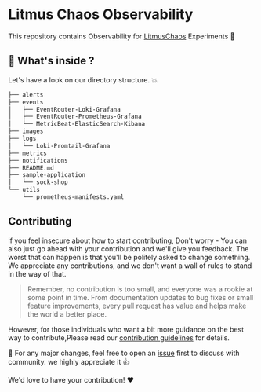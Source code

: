 # Litmus Chaos Observability

This repository contains Observability for [LitmusChaos](https://github.com/litmuschaos) Experiments :rocket: 


## :monocle_face: What's inside ?
 Let's have a look on our directory structure. :boom: 

```bash
├── alerts
├── events
│   ├── EventRouter-Loki-Grafana
│   ├── EventRouter-Prometheus-Grafana
│   └── MetricBeat-ElasticSearch-Kibana
├── images 
├── logs
│   └── Loki-Promtail-Grafana
├── metrics
├── notifications
├── README.md
├── sample-application
│   └── sock-shop
└── utils
    └── prometheus-manifests.yaml
```


## Contributing
if you feel insecure about how to start contributing, Don't worry -  You can also just go ahead with your contribution and we'll give you feedback. The worst that can happen is that you'll be politely asked to change something. We appreciate any contributions, and we don't want a wall of rules to stand in the way of that.

> Remember, no contribution is too small, and everyone was a rookie at some point in time. From documentation updates to bug fixes or small feature improvements, every pull request has value and helps make the world a better place.

However, for those individuals who want a bit more guidance on the best way to contribute,Please read our [contribution guidelines](https://github.com/litmuschaos/litmus/blob/master/CONTRIBUTING.md) for details.

:rocket: For any major changes, feel free to open an [issue](https://github.com/litmuschaos/chaos-observability/issues) first to discuss with community. we highly appreciate it :+1:

We'd love to have your contribution! :heart:
